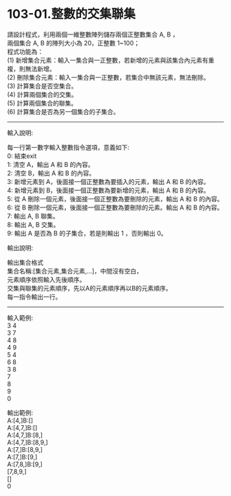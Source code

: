 # 103-01.整數的交集聯集 

請設計程式，利用兩個一維整數陣列儲存兩個正整數集合 A, B ，  
兩個集合 A, B 的陣列大小為 20，正整數 1~100；  
程式功能為：  
(1) 新增集合元素：輸入一集合與一正整數，若新增的元素與該集合內元素有重複，則無法新增。  
(2) 刪除集合元素：輸入一集合與一正整數，若集合中無該元素，無法刪除。  
(3) 計算集合是否空集合。  
(4) 計算兩個集合的交集。  
(5) 計算兩個集合的聯集。  
(6) 計算集合是否為另一個集合的子集合。  

------------------------------ 
輸入說明: 

每一行第一數字輸入整數指令選項，意義如下:  
0: 結束exit  
1: 清空 A，輸出 A 和 B 的內容。  
2: 清空 B，輸出 A 和 B 的內容。  
3: 新增元素到 A，後面接一個正整數為要插入的元素，輸出 A 和 B 的內容。  
4: 新增元素到 B，後面接一個正整數為要新增的元素，輸出 A 和 B 的內容。  
5: 從 A 刪除一個元素，後面接一個正整數為要刪除的元素，輸出 A 和 B 的內容。  
6: 從 B 刪除一個元素，後面接一個正整數為要刪除的元素。輸出 A 和 B 的內容。  
7: 輸出 A, B 聯集。  
8: 輸出 A, B 交集。  
9: 輸出 A 是否為 B 的子集合，若是則輸出 1 ，否則輸出 0。  


輸出說明:  

輸出集合格式  
集合名稱:[集合元素,集合元素,...]，中間沒有空白，  
元素順序依照輸入先後順序。  
交集與聯集的元素順序，先以A的元素順序再以B的元素順序。  
每一指令輸出一行。  


---------------- 
輸入範例:  
3 4  
3 7  
4 8  
4 9  
5 4  
6 8  
3 8  
7  
8  
9  
0  

輸出範例:  
A:[4,]B:[]  
A:[4,7,]B:[]  
A:[4,7,]B:[8,]  
A:[4,7,]B:[8,9,]  
A:[7,]B:[8,9,]  
A:[7,]B:[9,]  
A:[7,8,]B:[9,]  
[7,8,9,]  
[]  
0 
